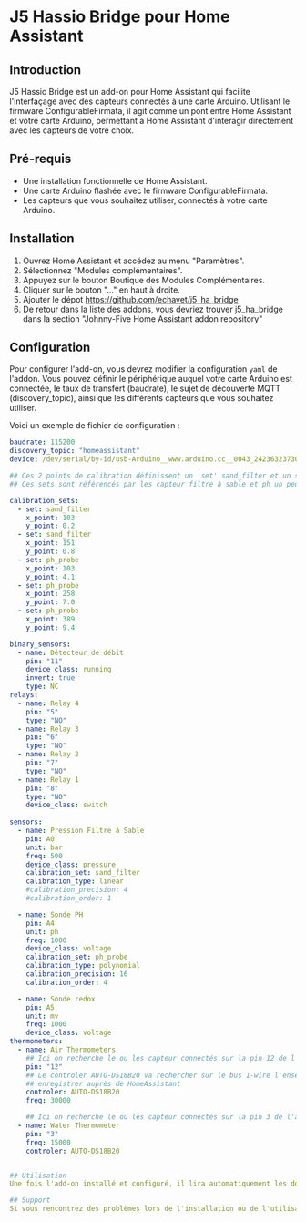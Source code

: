 # J5 Hassio Bridge pour Home Assistant

## Introduction

J5 Hassio Bridge est un add-on pour Home Assistant qui facilite l'interfaçage avec des capteurs connectés à une carte Arduino. Utilisant le firmware ConfigurableFirmata, il agit comme un pont entre Home Assistant et votre carte Arduino, permettant à Home Assistant d'interagir directement avec les capteurs de votre choix.

## Pré-requis

- Une installation fonctionnelle de Home Assistant.
- Une carte Arduino flashée avec le firmware ConfigurableFirmata.
- Les capteurs que vous souhaitez utiliser, connectés à votre carte Arduino.

## Installation

1. Ouvrez Home Assistant et accédez au menu "Paramètres".
2. Sélectionnez "Modules complémentaires".
3. Appuyez sur le bouton Boutique des Modules Complémentaires.
4. Cliquer sur le bouton "..." en haut à droite.
5. Ajouter le dépot https://github.com/echavet/j5_ha_bridge 
6. De retour dans la liste des addons, vous devriez trouver j5_ha_bridge dans la section "Johnny-Five Home Assistant addon repository"

## Configuration

Pour configurer l'add-on, vous devrez modifier la configuration `yaml` de l'addon. Vous pouvez définir le périphérique auquel votre carte Arduino est connectée, le taux de transfert (baudrate), le sujet de découverte MQTT (discovery_topic), ainsi que les différents capteurs que vous souhaitez utiliser.

Voici un exemple de fichier de configuration :

```yaml
baudrate: 115200
discovery_topic: "homeassistant"
device: /dev/serial/by-id/usb-Arduino__www.arduino.cc__0043_24236323730351306161-if00

## Ces 2 points de calibration définissent un 'set' sand_filter et un set 'ph_probe'
## Ces sets sont référencés par les capteur filtre à sable et ph un peu plus bas.

calibration_sets:
  - set: sand_filter
    x_point: 103
    y_point: 0.2
  - set: sand_filter
    x_point: 151
    y_point: 0.8
  - set: ph_probe
    x_point: 103
    y_point: 4.1
  - set: ph_probe
    x_point: 258
    y_point: 7.0
  - set: ph_probe
    x_point: 389
    y_point: 9.4

binary_sensors:
  - name: Détecteur de débit
    pin: "11"
    device_class: running
    invert: true
    type: NC
relays:
  - name: Relay 4
    pin: "5"
    type: "NO"
  - name: Relay 3
    pin: "6"
    type: "NO"
  - name: Relay 2
    pin: "7"
    type: "NO"
  - name: Relay 1
    pin: "8"
    type: "NO"
    device_class: switch
  
sensors:
  - name: Pression Filtre à Sable
    pin: A0
    unit: bar
    freq: 500
    device_class: pressure
    calibration_set: sand_filter
    calibration_type: linear
    #calibration_precision: 4
    #calibration_order: 1

  - name: Sonde PH
    pin: A4
    unit: ph
    freq: 1000
    device_class: voltage
    calibration_set: ph_probe
    calibration_type: polynomial
    calibration_precision: 16
    calibration_order: 4

  - name: Sonde redox
    pin: A5
    unit: mv
    freq: 1000
    device_class: voltage
thermometers:
  - name: Air Thermometers
    ## Ici on recherche le ou les capteur connectés sur la pin 12 de l'arduino
    pin: "12"
    ## Le controler AUTO-DS18B20 va rechercher sur le bus 1-wire l'ensemble des capteurs DS18B20 et les 
    ## enregistrer auprès de HomeAssistant    
    controler: AUTO-DS18B20
    freq: 30000

    ## Ici on recherche le ou les capteur connectés sur la pin 3 de l'arduino
  - name: Water Thermometer
    pin: "3"
    freq: 15000
    controler: AUTO-DS18B20


## Utilisation
Une fois l'add-on installé et configuré, il lira automatiquement les données des capteurs connectés à votre carte Arduino et les transmettra à Home Assistant via MQTT. Vous pourrez ensuite utiliser ces données dans vos tableaux de bord, vos automatisations, vos scénarios, etc. TEST"

## Support
Si vous rencontrez des problèmes lors de l'installation ou de l'utilisation de cet add-on, n'hésitez pas à demander de l'aide sur le forum ou à ouvrir un ticket sur la page GitHub de l'add-on.
